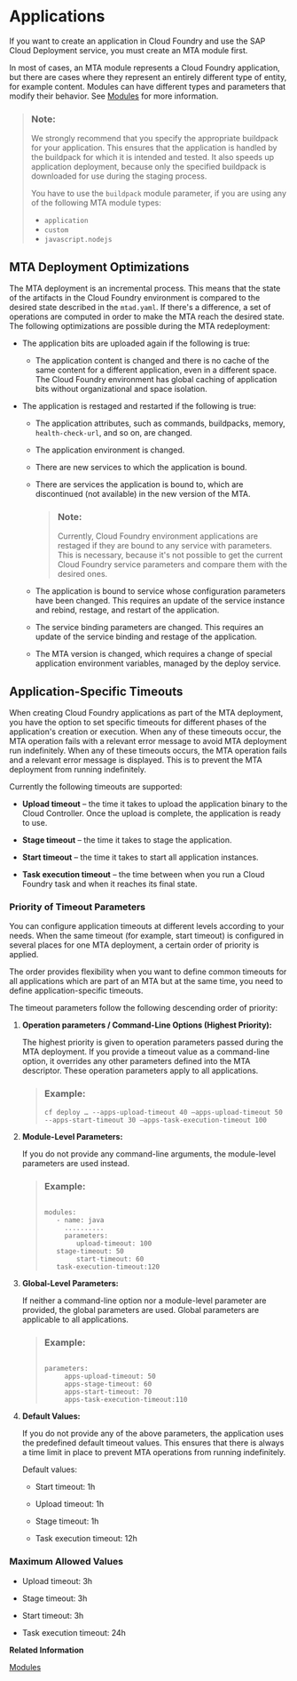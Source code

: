 <!-- loio05402110821742479725338cc8d7fe8c -->

# Applications

If you want to create an application in Cloud Foundry and use the SAP Cloud Deployment service, you must create an MTA module first.

In most of cases, an MTA module represents a Cloud Foundry application, but there are cases where they represent an entirely different type of entity, for example content. Modules can have different types and parameters that modify their behavior. See [Modules](modules-177d34d.md) for more information.

> ### Note:  
> We strongly recommend that you specify the appropriate buildpack for your application. This ensures that the application is handled by the buildpack for which it is intended and tested. It also speeds up application deployment, because only the specified buildpack is downloaded for use during the staging process.
> 
> You have to use the `buildpack` module parameter, if you are using any of the following MTA module types:
> 
> -   `application`
> -   `custom`
> -   `javascript.nodejs`



<a name="loio05402110821742479725338cc8d7fe8c__section_spx_wx5_jgb"/>

## MTA Deployment Optimizations

The MTA deployment is an incremental process. This means that the state of the artifacts in the Cloud Foundry environment is compared to the desired state described in the `mtad.yaml`. If there's a difference, a set of operations are computed in order to make the MTA reach the desired state. The following optimizations are possible during the MTA redeployment:

-   The application bits are uploaded again if the following is true:
    -   The application content is changed and there is no cache of the same content for a different application, even in a different space. The Cloud Foundry environment has global caching of application bits without organizational and space isolation.

-   The application is restaged and restarted if the following is true:
    -   The application attributes, such as commands, buildpacks, memory, `health-check-url`, and so on, are changed.
    -   The application environment is changed.
    -   There are new services to which the application is bound.
    -   There are services the application is bound to, which are discontinued \(not available\) in the new version of the MTA.

        > ### Note:  
        > Currently, Cloud Foundry environment applications are restaged if they are bound to any service with parameters. This is necessary, because it's not possible to get the current Cloud Foundry service parameters and compare them with the desired ones.

    -   The application is bound to service whose configuration parameters have been changed. This requires an update of the service instance and rebind, restage, and restart of the application.
    -   The service binding parameters are changed. This requires an update of the service binding and restage of the application.
    -   The MTA version is changed, which requires a change of special application environment variables, managed by the deploy service.




<a name="loio05402110821742479725338cc8d7fe8c__section_qlj_kky_ncc"/>

## **Application-Specific Timeouts**

When creating Cloud Foundry applications as part of the MTA deployment, you have the option to set specific timeouts for different phases of the application's creation or execution. When any of these timeouts occur, the MTA operation fails with a relevant error message to avoid MTA deployment run indefinitely. When any of these timeouts occurs, the MTA operation fails and a relevant error message is displayed. This is to prevent the MTA deployment from running indefinitely.

Currently the following timeouts are supported:

-   **Upload timeout** – the time it takes to upload the application binary to the Cloud Controller. Once the upload is complete, the application is ready to use.


-   **Stage timeout** – the time it takes to stage the application.


-   **Start timeout** – the time it takes to start all application instances.


-   **Task execution timeout** – the time between when you run a Cloud Foundry task and when it reaches its final state.




### Priority of Timeout Parameters

You can configure application timeouts at different levels according to your needs. When the same timeout \(for example, start timeout\) is configured in several places for one MTA deployment, a certain order of priority is applied.

The order provides flexibility when you want to define common timeouts for all applications which are part of an MTA but at the same time, you need to define application-specific timeouts.

The timeout parameters follow the following descending order of priority:

1.  **Operation parameters / Command-Line Options \(Highest Priority\):** 

    The highest priority is given to operation parameters passed during the MTA deployment. If you provide a timeout value as a command-line option, it overrides any other parameters defined into the MTA descriptor. These operation parameters apply to all applications.

    > ### Example:  
    > ```
    > cf deploy … --apps-upload-timeout 40 –apps-upload-timeout 50 --apps-start-timeout 30 –apps-task-execution-timeout 100 
    > ```

2.  **Module-Level Parameters:** 

    If you do not provide any command-line arguments, the module-level parameters are used instead.

    > ### Example:  
    > ```
    > 
    > modules: 
    >    - name: java 
    >      .......... 
    >      parameters: 
    >         upload-timeout: 100 
    >    stage-timeout: 50 
    >         start-timeout: 60 
    >    task-execution-timeout:120 
    > ```

3.  **Global-Level Parameters:** 

    If neither a command-line option nor a module-level parameter are provided, the global parameters are used. Global parameters are applicable to all applications.

    > ### Example:  
    > ```
    > 
    > parameters: 
    >      apps-upload-timeout: 50 
    >      apps-stage-timeout: 60 
    >      apps-start-timeout: 70 
    >      apps-task-execution-timeout:110  
    > ```

4.  **Default Values:**

    If you do not provide any of the above parameters, the application uses the predefined default timeout values. This ensures that there is always a time limit in place to prevent MTA operations from running indefinitely.

    Default values:

    -   Start timeout: 1h

    -   Upload timeout: 1h

    -   Stage timeout: 1h

    -   Task execution timeout: 12h





### Maximum Allowed Values

-   Upload timeout: 3h

-   Stage timeout: 3h

-   Start timeout: 3h

-   Task execution timeout: 24h


**Related Information**  


[Modules](modules-177d34d.md "The modules section of the deployment descriptor lists the deployable parts contained in the MTA deployment archive.")

